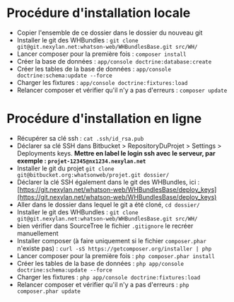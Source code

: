 # Procédure d'installation locale
- Copier l'ensemble de ce dossier dans le dossier du nouveau git
- Installer le git des WHBundles : `git clone git@git.nexylan.net:whatson-web/WHBundlesBase.git src/WH/`
- Lancer composer pour la première fois : `composer install`
- Créer la base de données : `app/console doctrine:database:create`
- Créer les tables de la base de données : `app/console doctrine:schema:update --force`
- Charger les fixtures : `app/console doctrine:fixtures:load`
- Relancer composer et vérifier qu'il n'y a pas d'erreurs : `composer update`

# Procédure d'installation en ligne
- Récupérer sa clé ssh : `cat .ssh/id_rsa.pub`
- Déclarer sa clé SSH dans Bitbucket > RepositoryDuProjet > Settings > Deployments keys. **Mettre en label le login ssh avec le serveur, par exemple : `projet-12345@nx1234.nexylan.net`**
- Installer le git du projet `git clone git@bitbucket.org:whatsonweb/projet.git dossier/`
- Déclarer la clé SSH également dans le git des WHBundles, ici : [https://git.nexylan.net/whatson-web/WHBundlesBase/deploy_keys](https://git.nexylan.net/whatson-web/WHBundlesBase/deploy_keys)
- Aller dans le dossier dans lequel le git a été cloné, `cd dossier/`
- Installer le git des WHBundles : `git clone git@git.nexylan.net:whatson-web/WHBundlesBase.git src/WH/`
- bien vérifier dans SourceTree le fichier `.gitignore` le recréer manuellement
- Installer composer (à faire uniquement si le fichier `composer.phar` n'existe pas) : `curl -sS https://getcomposer.org/installer | php`
- Lancer composer pour la première fois : `php composer.phar install`
- Créer les tables de la base de données : `php app/console doctrine:schema:update --force`
- Charger les fixtures : `php app/console doctrine:fixtures:load`
- Relancer composer et vérifier qu'il n'y a pas d'erreurs : `php composer.phar update`
